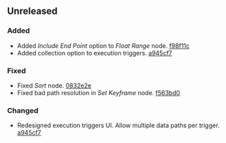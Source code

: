 ## Unreleased

### Added

- Added *Include End Point* option to *Float Range* node. [f98f11c](https://github.com/JacquesLucke/animation_nodes/commit/f98f11c)
- Added collection option to execution triggers. [a945cf7](https://github.com/JacquesLucke/animation_nodes/commit/a945cf7)


### Fixed

- Fixed *Sort* node. [0832e2e](https://github.com/JacquesLucke/animation_nodes/commit/0832e2e)
- Fixed bad path resolution in *Set Keyframe* node. [f563bd0](https://github.com/JacquesLucke/animation_nodes/commit/f563bd0)

### Changed

- Redesigned execution triggers UI. Allow multiple data paths per trigger. [a945cf7](https://github.com/JacquesLucke/animation_nodes/commit/a945cf7)
